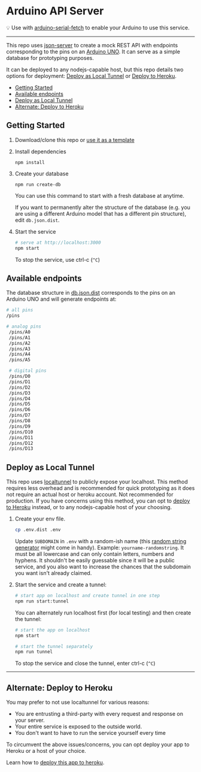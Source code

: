 # Arduino API Server

💡 Use with [arduino-serial-fetch](https://github.com/soundasobject21/arduino-serial-fetch) to enable your Arduino to use this service.

---

This repo uses [json-server](https://github.com/typicode/json-server) to create a mock REST API with endpoints corresponding to the pins on an [Arduino UNO](https://www.arduino.cc/). It can serve as a simple database for prototyping purposes.

It can be deployed to any nodejs-capable host, but this repo details two options for deployment: [Deploy as Local Tunnel](#deploy-as-local-tunnel) or [Deploy to Heroku](README_heroku.md).

- [Getting Started](#getting-started)
- [Available endpoints](#available-endpoints)
- [Deploy as Local Tunnel](#deploy-as-local-tunnel)
- [Alternate: Deploy to Heroku](#alternate-deploy-to-heroku)

## Getting Started

1. Download/clone this repo or [use it as a template](https://github.com/stephiescastle/arduino-api-server/generate)
2. Install dependencies

   ```
   npm install
   ```

3. Create your database

   ```
   npm run create-db
   ```

   You can use this command to start with a fresh database at anytime.

   If you want to permanently alter the structure of the database (e.g. you are using a different Arduino model that has a different pin structure), edit `db.json.dist`.

4. Start the service

   ```bash
   # serve at http://localhost:3000
   npm start
   ```

   To stop the service, use ctrl-c (`^C`)

## Available endpoints

The database structure in [db.json.dist](db.json.dist) corresponds to the pins on an Arduino UNO and will generate endpoints at:

```bash
# all pins
/pins

# analog pins
 /pins/A0
 /pins/A1
 /pins/A2
 /pins/A3
 /pins/A4
 /pins/A5

 # digital pins
 /pins/D0
 /pins/D1
 /pins/D2
 /pins/D3
 /pins/D4
 /pins/D5
 /pins/D6
 /pins/D7
 /pins/D8
 /pins/D9
 /pins/D10
 /pins/D11
 /pins/D12
 /pins/D13
```

## Deploy as Local Tunnel

This repo uses [localtunnel](https://github.com/localtunnel/localtunnel) to publicly expose your localhost. This method requires less overhead and is recommended for quick prototyping as it does not require an actual host or heroku account. Not recommended for production. If you have concerns using this method, you can opt to [deploy to Heroku](#alternate-deploy-to-heroku) instead, or to any nodejs-capable host of your choosing.

1. Create your env file.

   ```bash
   cp .env.dist .env
   ```

   Update `SUBDOMAIN` in `.env` with a random-ish name (this [random string generator](https://www.random.org/strings/?num=1&len=10&digits=on&loweralpha=on&unique=on&format=html&rnd=new) might come in handy). Example: `yourname-randomstring`. It must be all lowercase and can only contain letters, numbers and hyphens. It shouldn't be easily guessable since it will be a public service, and you also want to increase the chances that the subdomain you want isn't already claimed.

2. Start the service and create a tunnel:

   ```bash
   # start app on localhost and create tunnel in one step
   npm run start:tunnel
   ```

   You can alternately run localhost first (for local testing) and then create the tunnel:

   ```bash
   # start the app on localhost
   npm start

   # start the tunnel separately
   npm run tunnel
   ```

   To stop the service and close the tunnel, enter ctrl-c (`^C`)

---

## Alternate: Deploy to Heroku

You may prefer to not use localtunnel for various reasons:

- You are entrusting a third-party with every request and response on your server.
- Your entire service is exposed to the outside world.
- You don't want to have to run the service yourself every time

To circumvent the above issues/concerns, you can opt deploy your app to Heroku or a host of your choice.

Learn how to [deploy this app to heroku](README_heroku.md).
